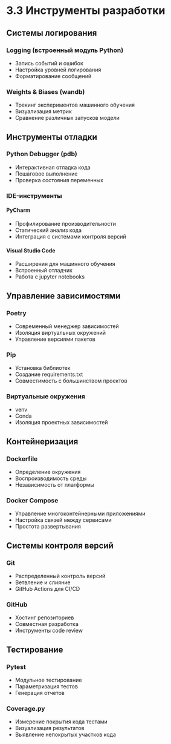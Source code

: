 # 3.3 Инструменты разработки

## Системы логирования
### Logging (встроенный модуль Python)
- Запись событий и ошибок
- Настройка уровней логирования
- Форматирование сообщений

### Weights & Biases (wandb)
- Трекинг экспериментов машинного обучения
- Визуализация метрик
- Сравнение различных запусков модели

## Инструменты отладки
### Python Debugger (pdb)
- Интерактивная отладка кода
- Пошаговое выполнение
- Проверка состояния переменных

### IDE-инструменты
#### PyCharm
- Профилирование производительности
- Статический анализ кода
- Интеграция с системами контроля версий

#### Visual Studio Code
- Расширения для машинного обучения
- Встроенный отладчик
- Работа с jupyter notebooks

## Управление зависимостями
### Poetry
- Современный менеджер зависимостей
- Изоляция виртуальных окружений
- Управление версиями пакетов

### Pip
- Установка библиотек
- Создание requirements.txt
- Совместимость с большинством проектов

### Виртуальные окружения
- venv
- Conda
- Изоляция проектных зависимостей

## Контейнеризация
### Dockerfile
- Определение окружения
- Воспроизводимость среды
- Независимость от платформы

### Docker Compose
- Управление многоконтейнерными приложениями
- Настройка связей между сервисами
- Простота развертывания

## Системы контроля версий
### Git
- Распределенный контроль версий
- Ветвление и слияние
- GitHub Actions для CI/CD

### GitHub
- Хостинг репозиториев
- Совместная разработка
- Инструменты code review

## Тестирование
### Pytest
- Модульное тестирование
- Параметризация тестов
- Генерация отчетов

### Coverage.py
- Измерение покрытия кода тестами
- Визуализация результатов
- Выявление непокрытых участков кода
